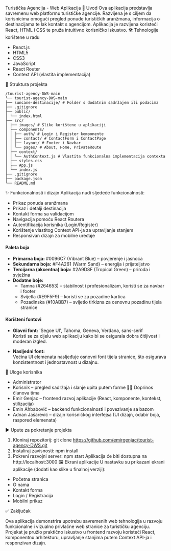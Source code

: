 Turistička Agencija - Web Aplikacija
📌 Uvod
Ova aplikacija predstavlja savremenu web platformu turističke agencije. Razvijena je s ciljem da korisnicima omogući pregled ponude turističkih aranžmana, informacija o destinacijama te lak kontakt s agencijom. Aplikacija je razvijena koristeći React, HTML i CSS te pruža intuitivno korisničko iskustvo.
🛠️ Tehnologije korištene u radu

- React.js
- HTML5
- CSS3
- JavaScript
- React Router
- Context API (vlastita implementacija)

📁 Struktura projekta

```
/tourist-agency-DWS-main
└── tourist-agency-DWS-main
├── suncane-destinacije/ # Folder s dodatnim sadržajem ili podacima
├── .gitignore
├── public/
│ └── index.html
├── src/
│ ├── images/ # Slike korištene u aplikaciji
│ ├── components/
│ │ ├── auth/ # Login i Register komponente
│ │ ├── contact/ # ContactForm i ContactPage
│ │ ├── layout/ # Footer i Navbar
│ │ └── pages/ # About, Home, PrivateRoute
│ ├── context/
│ │ └── AuthContext.js # Vlastita funkcionalna implementacija contexta
│ ├── styles.css
│ ├── App.js
│ └── index.js
├── .gitignore
├── package.json
└── README.md
```

✨ Funkcionalnosti i dizajn
Aplikacija nudi sljedeće funkcionalnosti:

- Prikaz ponuda aranžmana
- Prikaz i detalji destinacija
- Kontakt forma sa validacijom
- Navigacija pomoću React Routera
- Autentifikacija korisnika (Login/Register)
- Korištenje vlastitog Context API-ja za upravljanje stanjem
- Responsivan dizajn za mobilne uređaje

#### Paleta boja

- **Primarna boja:** #0096C7 (Vibrant Blue) – povjerenje i jasnoća
- **Sekundarna boja:** #F4A261 (Warm Sand) – energija i prijateljstvo
- **Tercijarna (akcentna) boja:** #2A9D8F (Tropical Green) – priroda i svježina
- **Dodatne boje:**
  - Tamna (#264653) – stabilnost i profesionalizam, koristi se za navbar i footer
  - Svijetla (#E9F5F9) – koristi se za pozadine kartica
  - Pozadinska (#10ABB7) – svijetlo tirkizna za osnovnu pozadinu tijela stranice

#### Korišteni fontovi

- **Glavni font:** 'Segoe UI', Tahoma, Geneva, Verdana, sans-serif  
  Koristi se za cijelu web aplikaciju kako bi se osigurala dobra čitljivost i moderan izgled.

- **Nasljedni font:**  
  Većina UI elemenata nasljeđuje osnovni font tijela stranice, što osigurava konzistentnost i jednostavnost u dizajnu.

👥 Uloge korisnika

- Administrator
- Korisnik – pregled sadržaja i slanje upita putem forme
  👨‍💻 Doprinos članova tima
- Emir Genjac – frontend razvoj aplikacije (React, komponente, kontekst, stilizacija)
- Emin Ahbabović – backend funkcionalnosti i povezivanje sa bazom
- Adnan Jašarević – dizajn korisničkog interfejsa (UI dizajn, odabir boja, raspored elemenata)

▶️ Upute za pokretanje projekta

1. Kloniraj repozitorij:
   git clone https://github.com/emirgenjac/tourist-agency-DWS.git
2. Instaliraj zavisnosti:
   npm install
3. Pokreni razvojni server:
   npm start
   Aplikacija će biti dostupna na http://localhost:3000
   🖼️ Ekrani aplikacije
   U nastavku su prikazani ekrani aplikacije (dodati kao slike u finalnoj verziji):

- Početna stranica
- O nama
- Kontakt forma
- Login / Registracija
- Mobilni prikaz

✅ Zaključak

Ova aplikacija demonstrira upotrebu savremenih web tehnologija u razvoju funkcionalne i vizualno privlačne web stranice za turističku agenciju. Projekat je pružio praktično iskustvo u frontend razvoju koristeći React, komponentnu arhitekturu, upravljanje stanjima putem Context API-ja i responzivan dizajn.
